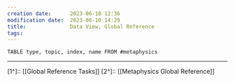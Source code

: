 ```yaml
---
creation date:		2023-06-10 12:36
modification date:	2023-06-10 14:29
title: 				Data View, Global Reference
tags:
---
```

```dataview
TABLE type, topic, index, name FROM #metaphysics
```

---
[1^]:: [[Global Reference Tasks]]
[2^]:: [[Metaphysics Global Reference]]